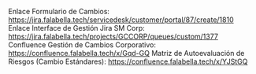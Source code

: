 Enlace Formulario de Cambios: https://jira.falabella.tech/servicedesk/customer/portal/87/create/1810
Enlace Interface de Gestión Jira SM Corp: https://jira.falabella.tech/projects/GCCORP/queues/custom/1377
Confluence Gestión de Cambios Corporativo: https://confluence.falabella.tech/x/Gqd-GQ
Matriz de Autoevaluación de Riesgos (Cambio Estándares): https://confluence.falabella.tech/x/YJStGQ
 